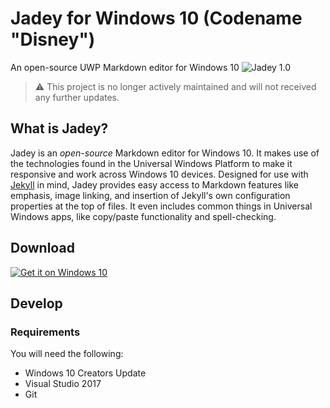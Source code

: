 # Jadey for Windows 10 (Codename "Disney")
An open-source UWP Markdown editor for Windows 10
![Jadey 1.0](https://farm5.staticflickr.com/4234/34211911124_9f022b6410_o_d.png)

> ⚠️ This project is no longer actively maintained and will not received any further updates.

## What is Jadey?
Jadey is an _open-source_ Markdown editor for Windows 10. It makes use of the technologies found in the Universal Windows Platform to make it responsive and work across Windows 10 devices. Designed for use with [Jekyll](https://jekyllrb.com/) in mind, Jadey provides easy access to Markdown features like emphasis, image linking, and insertion of Jekyll's own configuration properties at the top of files. It even includes common things in Universal Windows apps, like copy/paste functionality and spell-checking.

## Download
<a href="https://www.microsoft.com/store/apps/9nrsxpwg0jf2?ocid=badge"><img src="https://assets.windowsphone.com/f2f77ec7-9ba9-4850-9ebe-77e366d08adc/English_Get_it_Win_10_InvariantCulture_Default.png" alt="Get it on Windows 10" /></a>

## Develop
### Requirements
You will need the following:
* Windows 10 Creators Update
* Visual Studio 2017
* Git
